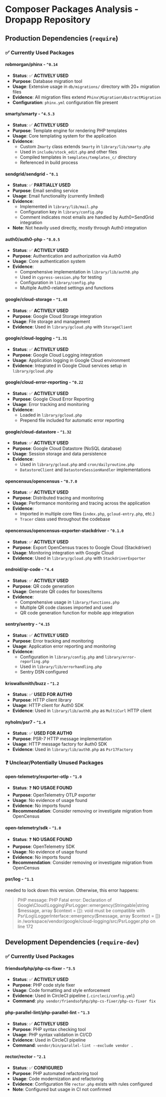 # Composer Packages Analysis - Dropapp Repository

## Production Dependencies (`require`)

### ✅ **Currently Used Packages**

#### **robmorgan/phinx** - `^0.14`

- **Status**: ✅ **ACTIVELY USED**
- **Purpose**: Database migration tool
- **Usage**: Extensive usage in `db/migrations/` directory with 20+ migration files
- **Evidence**: All migration files extend `Phinx\Migration\AbstractMigration`
- **Configuration**: `phinx.yml` configuration file present

#### **smarty/smarty** - `^4.5.3`

- **Status**: ✅ **ACTIVELY USED**
- **Purpose**: Template engine for rendering PHP templates
- **Usage**: Core templating system for the application
- **Evidence**:
  - Custom `Zmarty` class extends `Smarty` in `library/lib/smarty.php`
  - Used in `include/stock_edit.php` and other files
  - Compiled templates in `templates/templates_c/` directory
  - Referenced in build process

#### **sendgrid/sendgrid** - `^8.1`

- **Status**: ✅ **PARTIALLY USED**
- **Purpose**: Email sending service
- **Usage**: Email functionality (currently limited)
- **Evidence**:
  - Implemented in `library/lib/mail.php`
  - Configuration key in `library/config.php`
  - Comment indicates most emails are handled by Auth0+SendGrid integration
- **Note**: Not heavily used directly, mostly through Auth0 integration

#### **auth0/auth0-php** - `^8.0.5`

- **Status**: ✅ **ACTIVELY USED**
- **Purpose**: Authentication and authorization via Auth0
- **Usage**: Core authentication system
- **Evidence**:
  - Comprehensive implementation in `library/lib/auth0.php`
  - Used in `cypress-session.php` for testing
  - Configuration in `library/config.php`
  - Multiple Auth0-related settings and functions

#### **google/cloud-storage** - `^1.48`

- **Status**: ✅ **ACTIVELY USED**
- **Purpose**: Google Cloud Storage integration
- **Usage**: File storage and management
- **Evidence**: Used in `library/gcloud.php` with `StorageClient`

#### **google/cloud-logging** - `^1.31`

- **Status**: ✅ **ACTIVELY USED**
- **Purpose**: Google Cloud Logging integration
- **Usage**: Application logging in Google Cloud environment
- **Evidence**: Integrated in Google Cloud services setup in `library/gcloud.php`

#### **google/cloud-error-reporting** - `^0.22`

- **Status**: ✅ **ACTIVELY USED**
- **Purpose**: Google Cloud Error Reporting
- **Usage**: Error tracking and monitoring
- **Evidence**:
  - Loaded in `library/gcloud.php`
  - Prepend file included for automatic error reporting

#### **google/cloud-datastore** - `^1.32`

- **Status**: ✅ **ACTIVELY USED**
- **Purpose**: Google Cloud Datastore (NoSQL database)
- **Usage**: Session storage and data persistence
- **Evidence**:
  - Used in `library/gcloud.php` and `cron/dailyroutine.php`
  - `DatastoreClient` and `DatastoreSessionHandler` implementations

#### **opencensus/opencensus** - `^0.7.0`

- **Status**: ✅ **ACTIVELY USED**
- **Purpose**: Distributed tracing and monitoring
- **Usage**: Performance monitoring and tracing across the application
- **Evidence**:
  - Imported in multiple core files (`index.php`, `gcloud-entry.php`, etc.)
  - `Tracer` class used throughout the codebase

#### **opencensus/opencensus-exporter-stackdriver** - `^0.1.0`

- **Status**: ✅ **ACTIVELY USED**
- **Purpose**: Export OpenCensus traces to Google Cloud (Stackdriver)
- **Usage**: Monitoring integration with Google Cloud
- **Evidence**: Used in `library/gcloud.php` with `StackdriverExporter`

#### **endroid/qr-code** - `^4.4`

- **Status**: ✅ **ACTIVELY USED**
- **Purpose**: QR code generation
- **Usage**: Generate QR codes for boxes/items
- **Evidence**:
  - Comprehensive usage in `library/functions.php`
  - Multiple QR code classes imported and used
  - QR code generation function for mobile app integration

#### **sentry/sentry** - `^4.15`

- **Status**: ✅ **ACTIVELY USED**
- **Purpose**: Error tracking and monitoring
- **Usage**: Application error reporting and monitoring
- **Evidence**:
  - Configuration in `library/config.php` and `library/error-reporting.php`
  - Used in `library/lib/errorhandling.php`
  - Sentry DSN configured

#### **kriswallsmith/buzz** - `^1.2`

- **Status**: ✅ **USED FOR AUTH0**
- **Purpose**: HTTP client library
- **Usage**: HTTP client for Auth0 SDK
- **Evidence**: Used in `library/lib/auth0.php` as `MultiCurl` HTTP client

#### **nyholm/psr7** - `^1.4`

- **Status**: ✅ **USED FOR AUTH0**
- **Purpose**: PSR-7 HTTP message implementation
- **Usage**: HTTP message factory for Auth0 SDK
- **Evidence**: Used in `library/lib/auth0.php` as `Psr17Factory`

### ❓ **Unclear/Potentially Unused Packages**

#### **open-telemetry/exporter-otlp** - `^1.0`

- **Status**: ❓ **NO USAGE FOUND**
- **Purpose**: OpenTelemetry OTLP exporter
- **Usage**: No evidence of usage found
- **Evidence**: No imports found
- **Recommendation**: Consider removing or investigate migration from OpenCensus

#### **open-telemetry/sdk** - `^1.0`

- **Status**: ❓ **NO USAGE FOUND**
- **Purpose**: OpenTelemetry SDK
- **Usage**: No evidence of usage found
- **Evidence**: No imports found
- **Recommendation**: Consider removing or investigate migration from OpenCensus

#### **psr/log** - `^1.1`

needed to lock down this version. Otherwise, this error happens:

> PHP message: PHP Fatal error: Declaration of Google\Cloud\Logging\PsrLogger::emergency(Stringable|string $message, array $context = []): void must be compatible with Psr\Log\LoggerInterface::emergency($message, array $context = []) in /workspace/vendor/google/cloud-logging/src/PsrLogger.php on line 172

## Development Dependencies (`require-dev`)

### ✅ **Currently Used Packages**

#### **friendsofphp/php-cs-fixer** - `^3.5`

- **Status**: ✅ **ACTIVELY USED**
- **Purpose**: PHP code style fixer
- **Usage**: Code formatting and style enforcement
- **Evidence**: Used in CircleCI pipeline (`.circleci/config.yml`)
- **Command**: `php vendor/friendsofphp/php-cs-fixer/php-cs-fixer fix`

#### **php-parallel-lint/php-parallel-lint** - `^1.3`

- **Status**: ✅ **ACTIVELY USED**
- **Purpose**: PHP syntax checking tool
- **Usage**: PHP syntax validation in CI/CD
- **Evidence**: Used in CircleCI pipeline
- **Command**: `vendor/bin/parallel-lint --exclude vendor .`

#### **rector/rector** - `^2.1`

- **Status**: ✅ **CONFIGURED**
- **Purpose**: PHP automated refactoring tool
- **Usage**: Code modernization and refactoring
- **Evidence**: Configuration file `rector.php` exists with rules configured
- **Note**: Configured but usage in CI not confirmed
